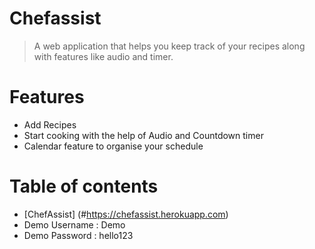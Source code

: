# Chefassist
> A web application that helps you keep track of your recipes along with features like audio and timer.

# Features
* Add Recipes
* Start cooking with the help of Audio and Countdown timer
* Calendar feature to organise your schedule

# Table of contents
* [ChefAssist] (#https://chefassist.herokuapp.com)
* Demo Username : Demo
* Demo Password : hello123
